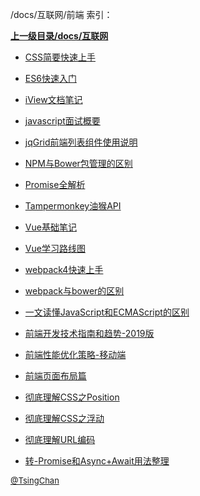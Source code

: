 /docs/互联网/前端 索引：


**[上一级目录/docs/互联网](/docs/互联网/index.md)**

- [CSS简要快速上手](/docs/互联网/前端/CSS简要快速上手.md)

- [ES6快速入门](/docs/互联网/前端/ES6快速入门.md)

- [iView文档笔记](/docs/互联网/前端/iView文档笔记.md)

- [javascript面试概要](/docs/互联网/前端/javascript面试概要.md)

- [jqGrid前端列表组件使用说明](/docs/互联网/前端/jqGrid前端列表组件使用说明.md)

- [NPM与Bower包管理的区别](/docs/互联网/前端/NPM与Bower包管理的区别.md)

- [Promise全解析](/docs/互联网/前端/Promise全解析.md)

- [Tampermonkey油猴API](/docs/互联网/前端/Tampermonkey油猴API.md)

- [Vue基础笔记](/docs/互联网/前端/Vue基础笔记.md)

- [Vue学习路线图](/docs/互联网/前端/Vue学习路线图.md)

- [webpack4快速上手](/docs/互联网/前端/webpack4快速上手.md)

- [webpack与bower的区别](/docs/互联网/前端/webpack与bower的区别.md)

- [一文读懂JavaScript和ECMAScript的区别](/docs/互联网/前端/一文读懂JavaScript和ECMAScript的区别.md)

- [前端开发技术指南和趋势-2019版](/docs/互联网/前端/前端开发技术指南和趋势-2019版.md)

- [前端性能优化策略-移动端](/docs/互联网/前端/前端性能优化策略-移动端.md)

- [前端页面布局篇](/docs/互联网/前端/前端页面布局篇.md)

- [彻底理解CSS之Position](/docs/互联网/前端/彻底理解CSS之Position.md)

- [彻底理解CSS之浮动](/docs/互联网/前端/彻底理解CSS之浮动.md)

- [彻底理解URL编码](/docs/互联网/前端/彻底理解URL编码.md)

- [转-Promise和Async+Await用法整理](/docs/互联网/前端/转-Promise和Async+Await用法整理.md)


<font size=2 color='grey'> [@TsingChan](https://github.com/tsingchan) </font>